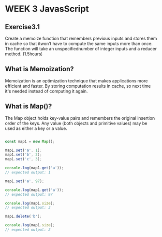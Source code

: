 # WEEK 3 JavasScript

## Exercise3.1


Create a memoize function that remembers previous inputs and stores them in cache so that itwon’t have to compute the same inputs more than once. 
The function will take an unspecifiednumber of integer inputs and a reducer method. 
(1.5hours)


## What is Memoization?
Memoization is an optimization technique that makes applications more efficient and faster.
By storing computation results in cache, so next time it's needed instead of computing it again.
 
## What is Map()?

The Map object holds key-value pairs and remembers the original insertion order of the keys. Any value (both objects and primitive values) may be used as either a key or a value.

```javascript

const map1 = new Map();

map1.set('a', 1);
map1.set('b', 2);
map1.set('c', 3);

console.log(map1.get('a'));
// expected output: 1

map1.set('a', 97);

console.log(map1.get('a'));
// expected output: 97

console.log(map1.size);
// expected output: 3

map1.delete('b');

console.log(map1.size);
// expected output: 2

```

